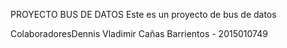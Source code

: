 PROYECTO BUS DE DATOS
Este es un proyecto de bus de datos

ColaboradoresDennis Vladimir Cañas Barrientos - 2015010749
